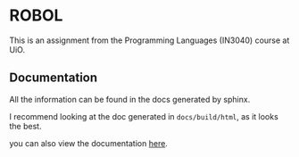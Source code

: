 # ROBOL

This is an assignment from the Programming Languages (IN3040) course at UiO.

## Documentation

All the information can be found in the docs generated by sphinx.

I recommend looking at the doc generated in ```docs/build/html```, as it looks the best.

you can also view the documentation [here](https://coryab.github.io/robol/build/html/index.html).
